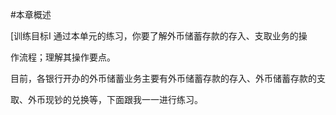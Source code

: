 #本章概述
<p> [训练目标I       通过本单元的练习，你要了解外币储蓄存款的存入、支取业务的操 </p>
<p>作流程；理解其操作要点。</p>
<p> 目前，各银行开办的外币储蓄业务主要有外币储蓄存款的存入、外币储蓄存款的支 </p>
<p>取、外币现钞的兑换等，下面跟我一一进行练习。</p>